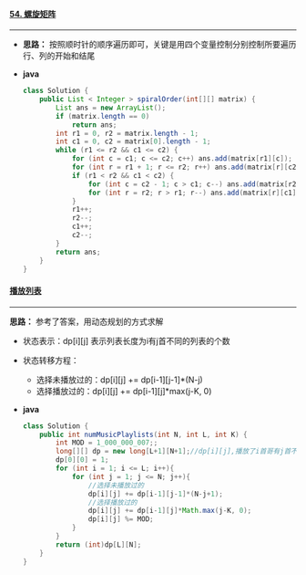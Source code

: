 #### [54. 螺旋矩阵](https://leetcode-cn.com/problems/spiral-matrix/)
---

- **思路：** 按照顺时针的顺序遍历即可，关键是用四个变量控制分别控制所要遍历行、列的开始和结尾
- **java**

	```java
	class Solution {
	    public List < Integer > spiralOrder(int[][] matrix) {
	        List ans = new ArrayList();
	        if (matrix.length == 0)
	            return ans;
	        int r1 = 0, r2 = matrix.length - 1;
	        int c1 = 0, c2 = matrix[0].length - 1;
	        while (r1 <= r2 && c1 <= c2) {
	            for (int c = c1; c <= c2; c++) ans.add(matrix[r1][c]);
	            for (int r = r1 + 1; r <= r2; r++) ans.add(matrix[r][c2]);
	            if (r1 < r2 && c1 < c2) {
	                for (int c = c2 - 1; c > c1; c--) ans.add(matrix[r2][c]);
	                for (int r = r2; r > r1; r--) ans.add(matrix[r][c1]);
	            }
	            r1++;
	            r2--;
	            c1++;
	            c2--;
	        }
	        return ans;
	    }
	}
	```
#### [播放列表](https://leetcode-cn.com/problems/number-of-music-playlists/)
---
**思路：** 参考了答案，用动态规划的方式求解
- 状态表示：dp[i][j] 表示列表长度为i有j首不同的列表的个数
- 状态转移方程：
	- 选择未播放过的：dp[i][j] += dp[i-1][j-1]*(N-j)
	- 选择播放过的：dp[i][j] += dp[i-1][j]*max(j-K, 0)

- **java**
	
	```java
	class Solution {
	    public int numMusicPlaylists(int N, int L, int K) {
	        int MOD = 1_000_000_007;;
	        long[][] dp = new long[L+1][N+1];//dp[i][j],播放了i首哥有j首不同的歌的数目
	        dp[0][0] = 1;
	        for (int i = 1; i <= L; i++){
	            for (int j = 1; j <= N; j++){
	                //选择未播放过的
	                dp[i][j] += dp[i-1][j-1]*(N-j+1);
	                //选择播放过的
	                dp[i][j] += dp[i-1][j]*Math.max(j-K, 0);
	                dp[i][j] %= MOD;
	            }
	        }
	        return (int)dp[L][N];
	    }
	}
	
	```
